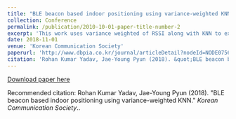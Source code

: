 ```yaml
---
title: "BLE beacon based indoor positioning using variance-weighted KNN."
collection: Conference
permalink: /publication/2010-10-01-paper-title-number-2
excerpt: 'This work uses variance weighted of RSSI along with KNN to extract user position.'
date: 2018-11-01
venue: 'Korean Communication Society'
paperurl: 'http://www.dbpia.co.kr/journal/articleDetail?nodeId=NODE07565027&language=ko_KR&language=ko_KR#'
citation: 'Rohan Kumar Yadav, Jae-Young Pyun (2018). &quot;BLE beacon based indoor positioning using variance-weighted KNN.&quot; <i>Korean Communication Society</i>.'
---
```


[Download paper here](http://www.dbpia.co.kr/journal/articleDetail?nodeId=NODE07565027&language=ko_KR&language=ko_KR#)

Recommended citation: Rohan Kumar Yadav, Jae-Young Pyun (2018). "BLE beacon based indoor positioning using variance-weighted KNN." <i>Korean Communication Society</i>..
